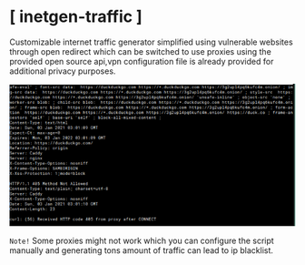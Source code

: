 # [ inetgen-traffic ]
Customizable internet traffic generator simplified using vulnerable websites through open redirect
which can be switched to use proxies using the provided open source api,vpn configuration file is 
already provided for additional privacy purposes.

![screenshot](https://github.com/maxanthonypablea/inetgen-traffic/blob/main/images/poc.png)

`Note!` Some proxies might not work which you can configure the script manually and generating tons amount of traffic
can lead to ip blacklist.
